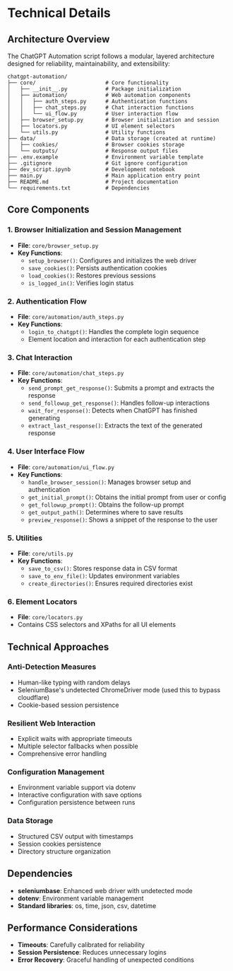 # Technical Details

## Architecture Overview

The ChatGPT Automation script follows a modular, layered architecture designed for reliability, maintainability, and extensibility:

```
chatgpt-automation/
├── core/                      # Core functionality
│   ├── __init__.py            # Package initialization
│   ├── automation/            # Web automation components
│   │   ├── auth_steps.py      # Authentication functions
│   │   ├── chat_steps.py      # Chat interaction functions
│   │   └── ui_flow.py         # User interaction flow
│   ├── browser_setup.py       # Browser initialization and session 
│   ├── locators.py            # UI element selectors
│   └── utils.py               # Utility functions
├── data/                      # Data storage (created at runtime)
│   ├── cookies/               # Browser cookies storage
│   └── outputs/               # Response output files
├── .env.example               # Environment variable template
├── .gitignore                 # Git ignore configuration
├── dev_script.ipynb           # Development notebook
├── main.py                    # Main application entry point
├── README.md                  # Project documentation
└── requirements.txt           # Dependencies
```

## Core Components

### 1. Browser Initialization and Session Management
- **File**: `core/browser_setup.py`
- **Key Functions**:
  - `setup_browser()`: Configures and initializes the web driver
  - `save_cookies()`: Persists authentication cookies
  - `load_cookies()`: Restores previous sessions
  - `is_logged_in()`: Verifies login status

### 2. Authentication Flow
- **File**: `core/automation/auth_steps.py`
- **Key Functions**:
  - `login_to_chatgpt()`: Handles the complete login sequence
  - Element location and interaction for each authentication step

### 3. Chat Interaction
- **File**: `core/automation/chat_steps.py`
- **Key Functions**:
  - `send_prompt_get_response()`: Submits a prompt and extracts the response
  - `send_followup_get_response()`: Handles follow-up interactions
  - `wait_for_response()`: Detects when ChatGPT has finished generating
  - `extract_last_response()`: Extracts the text of the generated response

### 4. User Interface Flow
- **File**: `core/automation/ui_flow.py`
- **Key Functions**:
  - `handle_browser_session()`: Manages browser setup and authentication
  - `get_initial_prompt()`: Obtains the initial prompt from user or config
  - `get_followup_prompt()`: Obtains the follow-up prompt
  - `get_output_path()`: Determines where to save results
  - `preview_response()`: Shows a snippet of the response to the user

### 5. Utilities
- **File**: `core/utils.py`
- **Key Functions**:
  - `save_to_csv()`: Stores response data in CSV format
  - `save_to_env_file()`: Updates environment variables
  - `create_directories()`: Ensures required directories exist

### 6. Element Locators
- **File**: `core/locators.py`
- Contains CSS selectors and XPaths for all UI elements

## Technical Approaches

### Anti-Detection Measures
- Human-like typing with random delays
- SeleniumBase's undetected ChromeDriver mode (used this to bypass cloudflare)
- Cookie-based session persistence

### Resilient Web Interaction
- Explicit waits with appropriate timeouts
- Multiple selector fallbacks when possible
- Comprehensive error handling

### Configuration Management
- Environment variable support via dotenv
- Interactive configuration with save options
- Configuration persistence between runs

### Data Storage
- Structured CSV output with timestamps
- Session cookies persistence
- Directory structure organization

## Dependencies

- **seleniumbase**: Enhanced web driver with undetected mode
- **dotenv**: Environment variable management
- **Standard libraries**: os, time, json, csv, datetime

## Performance Considerations

- **Timeouts**: Carefully calibrated for reliability
- **Session Persistence**: Reduces unnecessary logins
- **Error Recovery**: Graceful handling of unexpected conditions

